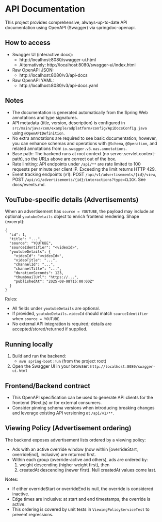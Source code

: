 # API Documentation

This project provides comprehensive, always-up-to-date API documentation using OpenAPI (Swagger) via springdoc-openapi.

## How to access

- Swagger UI (interactive docs):
  - http://localhost:8080/swagger-ui.html
  - Alternatively: http://localhost:8080/swagger-ui/index.html
- Raw OpenAPI JSON:
  - http://localhost:8080/v3/api-docs
- Raw OpenAPI YAML:
  - http://localhost:8080/v3/api-docs.yaml

## Notes

- The documentation is generated automatically from the Spring Web annotations and type signatures.
- API metadata (title, version, description) is configured in `src/main/java/com/example/adplatform/config/ApiDocsConfig.java` using `@OpenAPIDefinition`.
- No extra annotations are required to see basic documentation; however, you can enhance schemas and operations with `@Schema`, `@Operation`, and related annotations from `io.swagger.v3.oas.annotations`.
- Base path: The backend runs at root context (no server.servlet.context-path), so the URLs above are correct out of the box.
- Rate limiting: API endpoints under `/api/**` are rate limited to 100 requests per minute per client IP. Exceeding the limit returns HTTP 429.
- Event tracking endpoints (v1): POST `/api/v1/advertisements/{id}/view`, POST `/api/v1/advertisements/{id}/interactions?type=CLICK`. See docs/events.md.

## YouTube-specific details (Advertisements)

When an advertisement has `source = YOUTUBE`, the payload may include an optional `youtubeDetails` object to enrich frontend rendering. Shape (excerpt):

```
{
  "id": 1,
  "title": "...",
  "source": "YOUTUBE",
  "sourceIdentifier": "<videoId>",
  "youtubeDetails": {
    "videoId": "<videoId>",
    "videoTitle": "...",
    "channelId": "...",
    "channelTitle": "...",
    "durationSeconds": 123,
    "thumbnailUrl": "https://...",
    "publishedAt": "2025-08-08T15:00:00Z"
  }
}
```

Rules:
- All fields under `youtubeDetails` are optional.
- If provided, `youtubeDetails.videoId` should match `sourceIdentifier` when `source = YOUTUBE`.
- No external API integration is required; details are accepted/stored/returned if supplied.

## Running locally

1. Build and run the backend:
   - `mvn spring-boot:run` (from the project root)
2. Open the Swagger UI in your browser: `http://localhost:8080/swagger-ui.html`

## Frontend/Backend contract

- This OpenAPI specification can be used to generate API clients for the frontend (Next.js) or for external consumers.
- Consider pinning schema versions when introducing breaking changes and leverage existing API versioning at `/api/v1/**`.

## Viewing Policy (Advertisement ordering)

The backend exposes advertisement lists ordered by a viewing policy:
- Ads with an active override window (now within [overrideStart, overrideEnd], inclusive) are returned first.
- Within each group (override-active and others), ads are ordered by:
  1) weight descending (higher weight first), then
  2) createdAt descending (newer first). Null createdAt values come last.

Notes:
- If either overrideStart or overrideEnd is null, the override is considered inactive.
- Edge times are inclusive: at start and end timestamps, the override is active.
- This ordering is covered by unit tests in `ViewingPolicyServiceTest` to prevent regressions.
